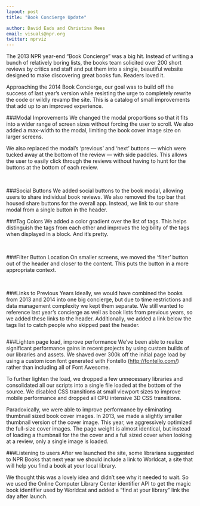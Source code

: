 ```yaml
---
layout: post
title: "Book Concierge Update"

author: David Eads and Christina Rees
email: visuals@npr.org
twitter: nprviz
---
```

The 2013 NPR year-end “Book Concierge” was a big hit. Instead of writing a bunch of relatively boring lists, the books team solicited over 200 short reviews by critics and staff and put them into a single, beautiful website designed to make discovering great books fun. Readers loved it.

Approaching the 2014 Book Concierge, our goal was to build off the success of last year’s version while resisting the urge to completely rewrite the code or wildly revamp the site. This is a catalog of small improvements that add up to an improved experience.

###Modal Improvements
We changed the modal proportions so that it fits into a wider range of screen sizes without forcing the user to scroll. We also added a max-width to the modal, limiting the book cover image size on larger screens.

We also replaced the modal’s ‘previous’ and ‘next’ buttons &mdash; which were tucked away at the bottom of the review &mdash; with side paddles. This allows the user to easily click through the reviews without having to hunt for the buttons at the bottom of each review.

<img src="/img/posts/books14-image-size-2013.jpg" alt="">
<img src="/img/posts/books14-image-size-2014.jpg" alt="">

###Social Buttons
We added social buttons to the book modal, allowing users to share individual book reviews.
We also removed the top bar that housed share buttons for the overall app. Instead, we link to our share modal from a single button in the header.

###Tag Colors
We added a color gradient over the list of tags. This helps distinguish the tags from each other and improves the legibility of the tags when displayed in a block. And it’s pretty.

<img src="/img/posts/books14-tags-2013.jpg" alt="">
<img src="/img/posts/books14-tags-2014.jpg" alt="">


###Filter Button Location
On smaller screens, we moved the ‘filter’ button out of the header and closer to the content. This puts the button in a more appropriate context.

<img src="/img/posts/books14-filter-2013.jpg" alt="">
<img src="/img/posts/books14-filter-2014.jpg" alt="">


###Links to Previous Years
Ideally, we would have combined the books from 2013 and 2014 into one big concierge, but due to time restrictions and data management complexity we kept them separate. We still wanted to reference last year’s concierge as well as book lists from previous years, so we added these links to the header. Additionally, we added a link below the tags list to catch people who skipped past the header. 

<img src="/img/posts/books14-links-2014.png" alt="">

###Lighten page load, improve performance
We’ve been able to realize significant performance gains in recent projects by using custom builds of our libraries and assets. We shaved over 300k off the initial page load by using a custom icon font generated with Fontello (http://fontello.com/) rather than including all of Font Awesome.

To further lighten the load, we dropped a few unnecessary libraries and consolidated all our scripts into a single file loaded at the bottom of the source. We disabled CSS transitions at small viewport sizes to improve mobile performance and dropped all CPU intensive 3D CSS transitions.

Paradoxically, we were able to improve performance by eliminating thumbnail sized book cover images. In 2013, we made a slightly smaller thumbnail version of the cover image. This year, we aggressively optimized the full-size cover images. The page weight is almost identical, but instead of loading a thumbnail for the the cover and a full sized cover when looking at a review, only a single image is loaded.

###Listening to users
After we launched the site, some librarians suggested to NPR Books that next year we should include a link to Worldcat, a site that will help you find a book at your local library.

We thought this was a lovely idea and didn’t see why it needed to wait.  So we used the Online Computer Library Center identifier API to get the magic book identifier used by Worldcat and added a “find at your library” link the day after launch. 

